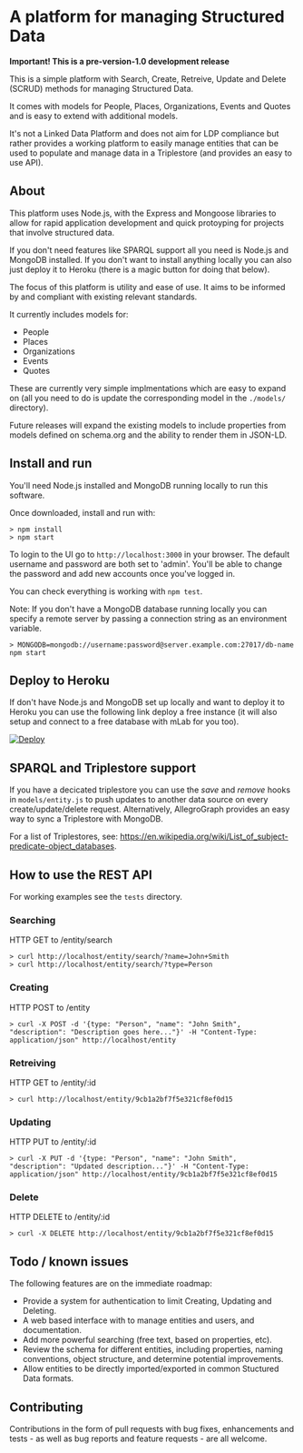# A platform for managing Structured Data

**Important! This is a pre-version-1.0 development release**

This is a simple platform with Search, Create, Retreive, Update and Delete (SCRUD) methods for managing Structured Data.

It comes with models for People, Places, Organizations, Events and Quotes and is easy to extend with additional models.

It's not a Linked Data Platform and does not aim for LDP compliance but rather provides a working platform to easily manage entities that can be used to populate and manage data in a Triplestore (and provides an easy to use API).

## About 

This platform uses Node.js, with the Express and Mongoose libraries to allow for rapid application development and quick protoyping for projects that involve structured data.

If you don't need features like SPARQL support all you need is Node.js and MongoDB installed. If you don't want to install anything locally you can also just deploy it to Heroku (there is a magic button for doing that below).

The focus of this platform is utility and ease of use. It aims to be informed by and compliant with existing relevant standards.

It currently includes models for:

* People
* Places
* Organizations
* Events
* Quotes

These are currently very simple implmentations which are easy to expand on (all you need to do is update the corresponding model in the `./models/` directory).

Future releases will expand the existing models to include properties from models defined on schema.org and the ability to render them in JSON-LD.

## Install and run

You'll need Node.js installed and MongoDB running locally to run this software.

Once downloaded, install and run with:

    > npm install
    > npm start

To login to the UI go to `http://localhost:3000` in your browser. The default username and password are both set to 'admin'. You'll be able to change the password and add new accounts once you've logged in.

You can check everything is working with `npm test`.

Note: If you don't have a MongoDB database running locally you can specify a remote server by passing a connection string as an environment variable.

    > MONGODB=mongodb://username:password@server.example.com:27017/db-name npm start

## Deploy to Heroku

If don't have Node.js and MongoDB set up locally and want to deploy it to Heroku you can use the following link deploy a free instance (it will also setup and connect to a free database with mLab for you too).

[![Deploy](https://www.herokucdn.com/deploy/button.png)](https://heroku.com/deploy?template=https://github.com/glitchdigital/structured-data-editor)

## SPARQL and Triplestore support

If you have a decicated triplestore you can use the _save_ and _remove_ hooks in `models/entity.js` to push updates to another data source on every create/update/delete request. Alternatively, AllegroGraph provides an easy way to sync a Triplestore with MongoDB.

For a list of Triplestores, see:  https://en.wikipedia.org/wiki/List_of_subject-predicate-object_databases.

## How to use the REST API

For working examples see the `tests` directory.

### Searching

HTTP GET to /entity/search

    > curl http://localhost/entity/search/?name=John+Smith
    > curl http://localhost/entity/search/?type=Person

### Creating

HTTP POST to /entity

    > curl -X POST -d '{type: "Person", "name": "John Smith", "description": "Description goes here..."}' -H "Content-Type: application/json" http://localhost/entity

### Retreiving

HTTP GET to /entity/:id

    > curl http://localhost/entity/9cb1a2bf7f5e321cf8ef0d15

### Updating

HTTP PUT to /entity/:id

    > curl -X PUT -d '{type: "Person", "name": "John Smith", "description": "Updated description..."}' -H "Content-Type: application/json" http://localhost/entity/9cb1a2bf7f5e321cf8ef0d15

### Delete

HTTP DELETE to /entity/:id

    > curl -X DELETE http://localhost/entity/9cb1a2bf7f5e321cf8ef0d15

## Todo / known issues

The following features are on the immediate roadmap:

* Provide a system for authentication to limit Creating, Updating and Deleting.
* A web based interface with to manage entities and users, and documentation.
* Add more powerful searching (free text, based on properties, etc).
* Review the schema for different entities, including properties, naming conventions, object structure, and determine potential improvements.
* Allow entities to be directly imported/exported in common Stuctured Data formats.

## Contributing

Contributions in the form of pull requests with bug fixes, enhancements and tests - as well as bug reports and feature requests - are all welcome.
